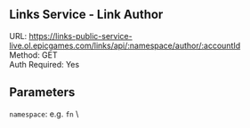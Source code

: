 ## Links Service - Link Author

URL: https://links-public-service-live.ol.epicgames.com/links/api/:namespace/author/:accountId \
Method: GET \
Auth Required: Yes

## Parameters

`namespace`: e.g. `fn` \